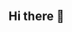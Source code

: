 ## Hi there 👋

<!--
**hongwoomin02/hongwoomin02** is a ✨ _special_ ✨ repository because its `README.md` (this file) appears on your GitHub profile.

Here are some ideas to get you started:

- 🔭 I’m currently studying on PKNU  ...
- 🌱 I’m currently learning Computer Engineering
